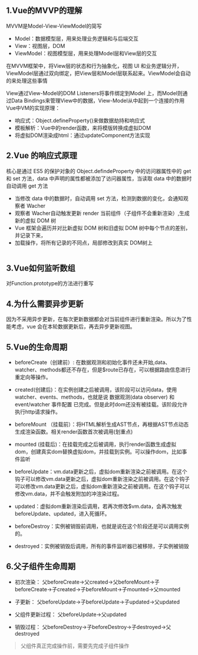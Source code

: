 ## 1.Vue的MVVP的理解
MVVM是Model-View-ViewModel的简写

- Model：数据模型层，用来处理业务逻辑和与后端交互
- View：视图层，DOM
- ViewModel：视图模型层，用来处理Model层和View层的交互

在MVVM框架中，将View层的状态和行为抽象化，视图 UI 和业务逻辑分开，ViewModel层通过双向绑定，把View层和Model层联系起来。ViewModel会自动的来处理这些事情

View通过View-Model的DOM Listeners将事件绑定到Model 上，而Model则通过Data Bindings来管理View中的数据，View-Model从中起到一个连接的作用
Vue中VM的实现原理：

- 响应式：Object.defineProperty()来做数据劫持和响应式
- 模板解析：Vue中的render函数，来将模版转换成虚拟DOM
- 将虚拟DOM渲染成html：通过updateComponent方法实现


## 2.Vue 的响应式原理
核心是通过 ES5 的保护对象的 Object.defindeProperty 中的访问器属性中的 get 和 set 方法，data 中声明的属性都被添加了访问器属性，当读取 data 中的数据时自动调用 get 方法

- 当修改 data 中的数据时，自动调用 set 方法，检测到数据的变化，会通知观察者 Wacher
- 观察者 Wacher自动触发更新 render 当前组件（子组件不会重新渲染）,生成新的虚拟 DOM 树
- Vue 框架会遍历并对比新虚拟 DOM 树和旧虚拟 DOM 树中每个节点的差别，并记录下来，
- 加载操作，将所有记录的不同点，局部修改到真实 DOM树上

<img src="https://poetries1.gitee.io/img-repo/2021/01/15.png" alt="">

## 3.Vue如何监听数组
对Function.prototype的方法进行重写

## 4.为什么需要异步更新
因为不采用异步更新，在每次更新数据都会对当前组件进行重新渲染。所以为了性能考虑，vue 会在本轮数据更新后，再去异步更新视图。

## 5.Vue的生命周期
- beforeCreate（创建前）: 在数据观测和初始化事件还未开始,data、watcher、methods都还不存在，但是$route已存在，可以根据路由信息进行重定向等操作。

- created(创建后)：在实例创建之后被调用，该阶段可以访问data，使用watcher、events、methods，也就是说 数据观测(data observer) 和event/watcher 事件配置 已完成。但是此时dom还没有被挂载。该阶段允许执行http请求操作。

- beforeMount （挂载前）：将HTML解析生成AST节点，再根据AST节点动态生成渲染函数。相关render函数首次被调用(划重点)

- mounted (挂载后)：在挂载完成之后被调用，执行render函数生成虚拟dom，创建真实dom替换虚拟dom，并挂载到实例。可以操作dom，比如事件监听

- beforeUpdate：vm.data更新之后，虚拟dom重新渲染之前被调用。在这个钩子可以修改vm.data更新之后，虚拟dom重新渲染之前被调用。在这个钩子可以修改vm.data更新之后，虚拟dom重新渲染之前被调用。在这个钩子可以修改vm.data，并不会触发附加的冲渲染过程。

- updated：虚拟dom重新渲染后调用，若再次修改$vm.data，会再次触发beforeUpdate、updated，进入死循环。

- beforeDestroy：实例被销毁前调用，也就是说在这个阶段还是可以调用实例的。

- destroyed：实例被销毁后调用，所有的事件监听器已被移除，子实例被销毁

## 6.父子组件生命周期
- 初次渲染：
父beforeCreate->父created->父beforeMount->子beforeCreate->子created->子beforeMount->子mounted->父mounted

- 子更新：
父beforeUpdate->子beforeUpdate->子updated->父updated

- 父组件更新过程：
父beforeUpdate->父updated

- 销毁过程：
父beforeDestroy->子beforeDestroy->子destroyed->父destroyed

> 父组件真正完成操作前，需要先完成子组件操作